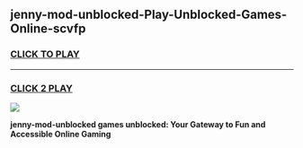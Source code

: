 
## jenny-mod-unblocked-Play-Unblocked-Games-Online-scvfp
<h3>
<a href="https://premium76.site?title=jenny-mod-unblocked&ref=25A">CLICK TO PLAY</a></h3>
<hr>

<h3>
<a href="https://premium76.site?title=jenny-mod-unblocked&ref=25A">CLICK 2 PLAY</a>
  
</h3>

<a href="https://premium76.site?title=jenny-mod-unblocked&ref=25A"><img src="https://clearcache.store/games.png"></a>


**jenny-mod-unblocked games unblocked: Your Gateway to Fun and Accessible Online Gaming**
